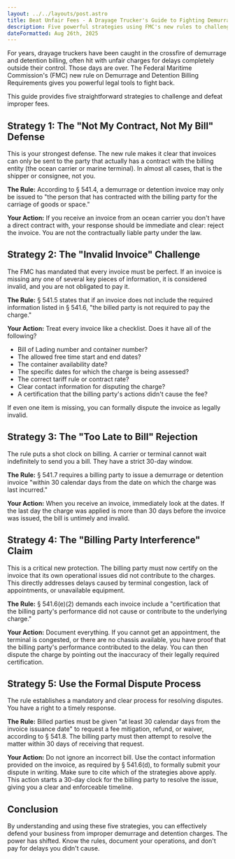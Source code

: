 ```yaml
---
layout: ../../layouts/post.astro
title: Beat Unfair Fees - A Drayage Trucker's Guide to Fighting Demurrage and Detention Bills
description: Five powerful strategies using FMC's new rules to challenge and defeat improper demurrage and detention charges for drayage truckers
dateFormatted: Aug 26th, 2025
---
```


For years, drayage truckers have been caught in the crossfire of demurrage and detention billing, often hit with unfair charges for delays completely outside their control. Those days are over. The Federal Maritime Commission's (FMC) new rule on Demurrage and Detention Billing Requirements gives you powerful legal tools to fight back.

This guide provides five straightforward strategies to challenge and defeat improper fees.

## Strategy 1: The "Not My Contract, Not My Bill" Defense

This is your strongest defense. The new rule makes it clear that invoices can only be sent to the party that actually has a contract with the billing entity (the ocean carrier or marine terminal). In almost all cases, that is the shipper or consignee, not you.

**The Rule:** According to § 541.4, a demurrage or detention invoice may only be issued to "the person that has contracted with the billing party for the carriage of goods or space."

**Your Action:** If you receive an invoice from an ocean carrier you don't have a direct contract with, your response should be immediate and clear: reject the invoice. You are not the contractually liable party under the law.

## Strategy 2: The "Invalid Invoice" Challenge

The FMC has mandated that every invoice must be perfect. If an invoice is missing any one of several key pieces of information, it is considered invalid, and you are not obligated to pay it.

**The Rule:** § 541.5 states that if an invoice does not include the required information listed in § 541.6, "the billed party is not required to pay the charge."

**Your Action:** Treat every invoice like a checklist. Does it have all of the following?
- Bill of Lading number and container number?
- The allowed free time start and end dates?
- The container availability date?
- The specific dates for which the charge is being assessed?
- The correct tariff rule or contract rate?
- Clear contact information for disputing the charge?
- A certification that the billing party's actions didn't cause the fee?

If even one item is missing, you can formally dispute the invoice as legally invalid.

## Strategy 3: The "Too Late to Bill" Rejection

The rule puts a shot clock on billing. A carrier or terminal cannot wait indefinitely to send you a bill. They have a strict 30-day window.

**The Rule:** § 541.7 requires a billing party to issue a demurrage or detention invoice "within 30 calendar days from the date on which the charge was last incurred."

**Your Action:** When you receive an invoice, immediately look at the dates. If the last day the charge was applied is more than 30 days before the invoice was issued, the bill is untimely and invalid.

## Strategy 4: The "Billing Party Interference" Claim

This is a critical new protection. The billing party must now certify on the invoice that its own operational issues did not contribute to the charges. This directly addresses delays caused by terminal congestion, lack of appointments, or unavailable equipment.

**The Rule:** § 541.6(e)(2) demands each invoice include a "certification that the billing party's performance did not cause or contribute to the underlying charge."

**Your Action:** Document everything. If you cannot get an appointment, the terminal is congested, or there are no chassis available, you have proof that the billing party's performance contributed to the delay. You can then dispute the charge by pointing out the inaccuracy of their legally required certification.

## Strategy 5: Use the Formal Dispute Process

The rule establishes a mandatory and clear process for resolving disputes. You have a right to a timely response.

**The Rule:** Billed parties must be given "at least 30 calendar days from the invoice issuance date" to request a fee mitigation, refund, or waiver, according to § 541.8. The billing party must then attempt to resolve the matter within 30 days of receiving that request.

**Your Action:** Do not ignore an incorrect bill. Use the contact information provided on the invoice, as required by § 541.6(d), to formally submit your dispute in writing. Make sure to cite which of the strategies above apply. This action starts a 30-day clock for the billing party to resolve the issue, giving you a clear and enforceable timeline.

## Conclusion

By understanding and using these five strategies, you can effectively defend your business from improper demurrage and detention charges. The power has shifted. Know the rules, document your operations, and don't pay for delays you didn't cause.